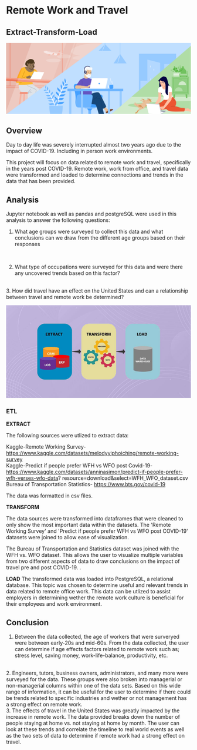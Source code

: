 
# Remote Work and Travel 
## Extract-Transform-Load

![](Images/remote_work_header.png)

## Overview 

Day to day life was severely interrupted almost two years ago due to the impact of COVID-19. Including in person work environments. 

This project will focus on data related to remote work and travel, specifically in the years post COVID-19. Remote work, work from office, and travel data were transformed and loaded to determine connections and trends in the data that has been provided. 

## Analysis 

Jupyter notebook as well as pandas and postgreSQL were used in this analysis to answer the following questions: 

1. What age groups were surveyed to collect this data and what conclusions can we draw from the different age groups based on their responses
<br>

2. What type of occupations were surveyed for this data and were there any uncovered trends based on this factor?
<br>
3. How did travel have an effect on the United States and can a relationship between travel and remote work be determined?

![](Images/etl_process.jpg)

### ETL 

<strong>EXTRACT</strong>

The following sources were utlized to extract data:

Kaggle-Remote Working Survey-https://www.kaggle.com/datasets/melodyyiphoiching/remote-working-survey<br>
Kaggle-Predict if people prefer WFH vs WFO post Covid-19-https://www.kaggle.com/datasets/anninasimon/predict-if-people-prefer-wfh-verses-wfo-data?
resource=download&select=WFH_WFO_dataset.csv <br>
Bureau of Transportation Statistics- https://www.bts.gov/covid-19

The data was formatted in csv files. 

<strong>TRANSFORM</strong>

The data sources were transformed into dataframes that were cleaned to only show the most important data within the datasets. The 'Remote Working Survey' and 'Predict if people prefer WFH vs WFO post COVID-19' datasets were joined to allow ease of visualization. 

The Bureau of Transportation and Statistics dataset was joined with the WFH vs. WFO dataset. This allows the user to visualize multiple variables from two different aspects of data to draw conclusions on the impact of travel pre and post COVID-19. .  

<strong>LOAD</strong>
The transformed data was loaded into PostgreSQL, a relational database. This topic was chosen to determine useful and relevant trends in data related to remote office work. This data can be utlized to assist employers in determining wether the remote work culture is beneficial for their employees and work environment. 

## Conclusion 

1. Between the data collected, the age of workers that were surveryed were between early-20s and mid-60s. From the data collected, the user can determine if age effects factors related to remote work such as; stress level, saving money, work-life-balance, productivity, etc.
<br>
2. Engineers, tutors, business owners, administrators, and many more were surveyed for the data. These groups were also broken into managerial or non-managerial columns within one of the data sets. Based on this wide range of information, it can be useful for the user to determine if there could be trends related to specific industries and wether or not management has a strong effect on remote work. 
<br>
3. The effects of travel in the United States was greatly impacted by the increase in remote work. The data provided breaks down the number of people staying at home vs. not staying at home by month. The user can look at these trends and correlate the timeline to real world events as well as the two sets of data to determine if remote work had a strong effect on travel.

